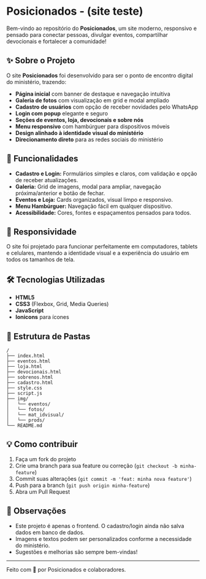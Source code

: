 # Posicionados - (site teste)

Bem-vindo ao repositório do **Posicionados**, um site moderno, responsivo e pensado para conectar pessoas, divulgar eventos, compartilhar devocionais e fortalecer a comunidade!

## ✨ Sobre o Projeto

O site **Posicionados** foi desenvolvido para ser o ponto de encontro digital do ministério, trazendo:
- **Página inicial** com banner de destaque e navegação intuitiva
- **Galeria de fotos** com visualização em grid e modal ampliado
- **Cadastro de usuários** com opção de receber novidades pelo WhatsApp
- **Login com popup** elegante e seguro
- **Seções de eventos, loja, devocionais e sobre nós**
- **Menu responsivo** com hambúrguer para dispositivos móveis
- **Design alinhado à identidade visual do ministério**
- **Direcionamento direto** para as redes sociais do ministério

## 🚀 Funcionalidades

- **Cadastro e Login:** Formulários simples e claros, com validação e opção de receber atualizações.
- **Galeria:** Grid de imagens, modal para ampliar, navegação próxima/anterior e botão de fechar.
- **Eventos e Loja:** Cards organizados, visual limpo e responsivo.
- **Menu Hambúrguer:** Navegação fácil em qualquer dispositivo.
- **Acessibilidade:** Cores, fontes e espaçamentos pensados para todos.

## 📱 Responsividade

O site foi projetado para funcionar perfeitamente em computadores, tablets e celulares, mantendo a identidade visual e a experiência do usuário em todos os tamanhos de tela.

## 🛠️ Tecnologias Utilizadas

- **HTML5**
- **CSS3** (Flexbox, Grid, Media Queries)
- **JavaScript**
- **Ionicons** para ícones

## 📂 Estrutura de Pastas

```
/
├── index.html
├── eventos.html
├── loja.html
├── devocionais.html
├── sobrenos.html
├── cadastro.html
├── style.css
├── script.js
├── img/
│   └── eventos/
│   └── fotos/
│   └── mat_idvisual/
│   └── prods/
└── README.md
```

## 💡 Como contribuir

1. Faça um fork do projeto
2. Crie uma branch para sua feature ou correção (`git checkout -b minha-feature`)
3. Commit suas alterações (`git commit -m 'feat: minha nova feature'`)
4. Push para a branch (`git push origin minha-feature`)
5. Abra um Pull Request

## 📢 Observações

- Este projeto é apenas o frontend. O cadastro/login ainda não salva dados em banco de dados.
- Imagens e textos podem ser personalizados conforme a necessidade do ministério.
- Sugestões e melhorias são sempre bem-vindas!

---

Feito com 💛 por Posicionados e colaboradores.